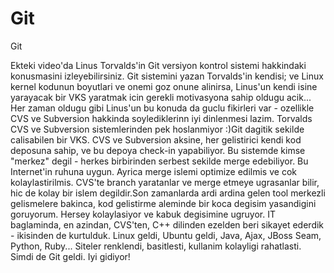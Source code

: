 # Git


Git



Ekteki video'da Linus Torvalds'in Git versiyon kontrol sistemi hakkindaki konusmasini izleyebilirsiniz. Git sistemini yazan Torvalds'in kendisi; ve Linux kernel kodunun boyutlari ve onemi goz onune alinirsa, Linus'un kendi isine yarayacak bir VKS yaratmak icin gerekli motivasyona sahip oldugu acik... Her zaman oldugu gibi Linus'un bu konuda da guclu fikirleri var - ozellikle CVS ve Subversion hakkinda soylediklerinn iyi dinlenmesi lazim. Torvalds CVS ve Subversion sistemlerinden pek hoslanmiyor :)Git dagitik sekilde calisabilen bir VKS. CVS ve Subversion aksine, her gelistirici kendi kod deposuna sahip, ve bu depoya check-in yapabiliyor. Bu sistemde kimse "merkez" degil - herkes birbirinden serbest sekilde merge edebiliyor. Bu Internet'in ruhuna uygun. Ayrica merge islemi optimize edilmis ve cok kolaylastirilmis. CVS'te branch yaratanlar ve merge etmeye ugrasanlar bilir, hic de kolay bir islem degildir.Son zamanlarda ardi ardina gelen tool merkezli gelismelere bakinca, kod gelistirme aleminde bir koca degisim yasandigini goruyorum. Hersey kolaylasiyor ve kabuk degisimine ugruyor. IT baglaminda, en azindan, CVS'ten, C++ dilinden ezelden beri sikayet ederdik - ikisinden de kurtulduk. Linux geldi, Ubuntu geldi, Java, Ajax, JBoss Seam, Python, Ruby... Siteler renklendi, basitlesti, kullanim kolayligi rahatlasti. Simdi de Git geldi. Iyi gidiyor!





